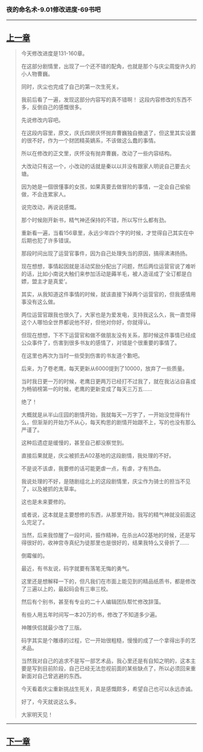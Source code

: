 ### 夜的命名术-9.01修改进度-69书吧

--------
[上一章](./5236f79fc4b98e43579d7068c934154e.md)
--------


>
>
>
>今天修改进度是131-160章。
>
>在这部分剧情里，出现了一个还不错的配角，也就是那个与庆尘周旋许久的小人物曹巍。
>
>同时，庆尘也完成了自己的第一次生死关。
>
>我前后看了一遍，发现这部分内容写的真不错啊！
>这段内容修改的东西不多，反倒自己的感慨很多。
>
>先说修改内容吧。
>
>在这段内容里，原文，庆氏四房庆怀抛弃曹巍独自撤退了，但这里其实设置的很不好，作为一个财团精英嫡系，不该做这么蠢的事情。
>
>所以在修改的正文里，庆怀没有抛弃曹巍，改动了一些内容结构。
>
>大改动只有这一个，小改动的话就是秦以以并没有跟家人明说自己要去火塘。
>
>因为她是一個很懂事的女孩，如果真要去做冒险的事情，一定会自己偷偷做，不会连累家人。
>
>说完改动，再说说感慨。
>
>那个时候刚开新书，精气神还保持的不错，所以写什么都有劲。
>
>重新看一遍，当看156章里，永远少年四个字的时候，才觉得自己其实在中后期也犯了许多错误。
>
>那段时间出现了运营官事件，因为自己处理失当的原因，搞得沸沸扬扬。
>
>现在想想，事情起因就是活动奖励分配出了问题，然后两位运营官说了难听的话，比如小南说大触们来参加活动是薅羊毛，被人造谣成了‘全订都是白嫖，盟主才是真爱’。
>
>其实，从我知道这件事情的时候，就该直接下掉两个运营官的，但我感情用事没有这么做。
>
>两位运营官跟我也很久了，大家也是为爱发电，支持我这么久，我一直觉得这个人哪怕全世界都说他不好，但他对你好，你就得认。
>
>但现在想想，下不下运营官和做不做朋友没有关系，那时候这件事情已经成公众事件了，伤害到很多书友的感情了，对错是个很重要的事情了。
>
>在这里也再次为当时一些受到伤害的书友道个歉吧。
>
>后来，为了卷老鹰，每天更新从6000提到了10000，放弃了一些质量。
>
>当时我日更一万的时候，老鹰日更两万已经打不过我了，就在我沾沾自喜成为畅销榜第一的时候，老鹰的更新变成了每天三万五……
>
>绝了！
>
>大概就是从半山庄园的剧情开始，我就每天一万字了，一开始没觉得有什么，但渐渐的开始力不从心，每天构思的剧情开始跟不上，写的也没有那么严谨了。
>
>这种后遗症是缓慢的，甚至自己都没察觉到。
>
>直接后果就是，庆尘被抓去A02基地的这段剧情，我处理的不好。
>
>不是说不该虐，我要修的话可能更虐一点，有虐，才有热血。
>
>我说处理的不好，是随剧组北上的这段剧情里，庆尘作为骑士的担当不见了，以及被抓的太草率。
>
>这也是未来要修的。
>
>或者说，这本就是主要想修的东西，从那里开始，我写的精气神就没前面这么完足了。
>
>当然，后来我惊醒了一段时间，振作精神，在杀出A02基地的时候，还是写得很好的，收神宫寺真纪为徒那里也是很好的，结果我特么又骨折了……
>
>倒霉催的。
>
>最近，有书友说，码字就要有落笔无悔的勇气。
>
>这里还是想解释一下的，但凡我们在市面上能见到的精品纸质书，都是修改了三遍以上的，最起码会有三审三校。
>
>然后有个别书，甚至有专业的二十人编辑团队帮忙修改辞藻。
>
>有些人用五年时间写一本20万的书，修改了不知道多少遍。
>
>神雕侠侣就最少改了三版。
>
>码字其实是个雕琢的过程，它一开始很粗糙，慢慢的成了一个拿得出手的艺术品。
>
>当然我对自己的追求不是写一部艺术品，我心里还是有自知之明的，这本主要是写到目前阶段，自己已经无法忽视前面的某些缺点了，所以必须回来重新面对自己曾逃避的东西。
>
>今天看着庆尘重新挑战生死关，真是感慨颇多，希望自己也可以永远赤诚。
>
>好了，今天就说这么多。
>
>大家明天见！
>
>

--------
[下一章](./19d7c899335d63bc703109140a7b11ce.md)
--------
